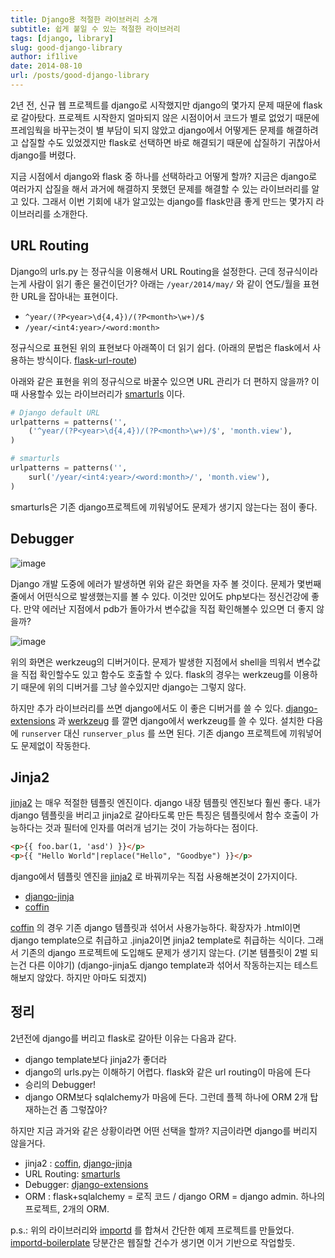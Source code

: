```yaml
---
title: Django용 적절한 라이브러리 소개
subtitle: 쉽게 붙일 수 있는 적절한 라이브러리
tags: [django, library]
slug: good-django-library
author: if1live
date: 2014-08-10
url: /posts/good-django-library
---
```


2년 전, 신규 웹 프로젝트를 django로 시작했지만 django의 몇가지 문제
때문에 flask로 갈아탔다. 프로젝트 시작한지 얼마되지 않은 시점이어서
코드가 별로 없었기 때문에 프레임웍을 바꾸는것이 별 부담이 되지 않았고
django에서 어떻게든 문제를 해결하려고 삽질할 수도 있었겠지만 flask로
선택하면 바로 해결되기 때문에 삽질하기 귀찮아서 django를 버렸다.

지금 시점에서 django와 flask 중 하나를 선택하라고 어떻게 할까? 지금은
django로 여러가지 삽질을 해서 과거에 해결하지 못했던 문제를 해결할 수
있는 라이브러리를 알고 있다. 그래서 이번 기회에 내가 알고있는 django를
flask만큼 좋게 만드는 몇가지 라이브러리를 소개한다.

## URL Routing

Django의 urls.py 는 정규식을 이용해서 URL Routing을 설정한다. 근데
정규식이라는게 사람이 읽기 좋은 물건이던가? 아래는 `/year/2014/may/` 와
같이 연도/월을 표현한 URL을 잡아내는 표현이다.

* `^year/(?P<year>\d{4,4})/(?P<month>\w+)/$`
* `/year/<int4:year>/<word:month>`

정규식으로 표현된 위의 표현보다 아래쪽이 더 읽기 쉽다. (아래의 문법은 flask에서 사용하는 방식이다.
[flask-url-route](http://flask.pocoo.org/docs/api/#url-route-registrations))

아래와 같은 표현을 위의 정규식으로 바꿀수 있으면 URL 관리가 더 편하지 않을까?
이때 사용할수 있는 라이브러리가
[smarturls](http://amitu.com/smarturls/) 이다.

```python
# Django default URL
urlpatterns = patterns('',
    ('^year/(?P<year>\d{4,4})/(?P<month>\w+)/$', 'month.view'),
)

# smarturls
urlpatterns = patterns('',
    surl('/year/<int4:year>/<word:month>/', 'month.view'),
)
```

smarturls은 기존 django프로젝트에 끼워넣어도 문제가 생기지 않는다는 점이
좋다.


<!--adsense-->

## Debugger

![image]({attach}good-django-library/twdp_0804.png)

Django 개발 도중에 에러가 발생하면 위와 같은 화면을 자주 볼 것이다.
문제가 몇번째 줄에서 어떤식으로 발생했는지를 볼 수 있다. 이것만 있어도
php보다는 정신건강에 좋다. 만약 에러난 지점에서 pdb가 돌아가서 변수값을
직접 확인해볼수 있으면 더 좋지 않을까?

![image]({attach}good-django-library/debug-screenshot.png)

위의 화면은 werkzeug의 디버거이다. 문제가 발생한 지점에서 shell을 띄워서
변수값을 직접 확인할수도 있고 함수도 호출할 수 있다. flask의 경우는
werkzeug를 이용하기 때문에 위의 디버거를 그냥 쓸수있지만 django는 그렇지
않다.

하지만 추가 라이브러리를 쓰면 django에서도 이 좋은 디버거를 쓸 수 있다.
[django-extensions](https://github.com/django-extensions/django-extensions)
과 [werkzeug](http://werkzeug.pocoo.org/) 를 깔면 django에서 werkzeug를
쓸 수 있다. 설치한 다음에 `runserver` 대신 `runserver_plus` 를 쓰면
된다. 기존 django 프로젝트에 끼워넣어도 문제없이 작동한다.

## Jinja2

[jinja2](http://jinja.pocoo.org/docs/) 는 매우 적절한 템플릿 엔진이다.
django 내장 템플릿 엔진보다 훨씬 좋다. 내가 django 템플릿을 버리고
jinja2로 갈아타도록 만든 특징은 템플릿에서 함수 호출이 가능하다는 것과
필터에 인자를 여러개 넘기는 것이 가능하다는 점이다.

```html
<p>{{ foo.bar(1, 'asd') }}</p>
<p>{{ "Hello World"|replace("Hello", "Goodbye") }}</p>
```

django에서 템플릿 엔진을 [jinja2](http://jinja.pocoo.org/docs/) 로
바꿔끼우는 직접 사용해본것이 2가지이다.

* [django-jinja](https://github.com/niwibe/django-jinja)
* [coffin](https://github.com/coffin/coffin)

[coffin](https://github.com/coffin/coffin) 의 경우 기존 django 템플릿과
섞어서 사용가능하다. 확장자가 .html이면 django template으로 취급하고
.jinja2이면 jinja2 template로 취급하는 식이다. 그래서 기존의 django
프로젝트에 도입해도 문제가 생기지 않는다. (기본 템플릿이 2벌 되는건 다른
이야기) (django-jinja도 django template과 섞어서 작동하는지는
테스트해보지 않았다. 하지만 아마도 되겠지)

## 정리

2년전에 django를 버리고 flask로 갈아탄 이유는 다음과 같다.

* django template보다 jinja2가 좋더라
* django의 urls.py는 이해하기 어렵다. flask와 같은 url routing이 마음에 든다
* 승리의 Debugger!
* django ORM보다 sqlalchemy가 마음에 든다. 그런데 플젝 하나에 ORM 2개 탑재하는건 좀 그렇잖아?

하지만 지금 과거와 같은 상황이라면 어떤 선택을 할까? 지금이라면 django를
버리지 않을거다.

* jinja2 : [coffin](https://github.com/coffin/coffin), [django-jinja](https://github.com/niwibe/django-jinja)
* URL Routing: [smarturls](http://amitu.com/smarturls/)
* Debugger: [django-extensions](https://github.com/django-extensions/django-extensions)
* ORM : flask+sqlalchemy = 로직 코드 / django ORM = django admin. 하나의 프로젝트, 2개의 ORM.

p.s.: 위의 라이브러리와 [importd](http://amitu.com/importd/) 를 합쳐서 간단한 예제 프로젝트를 만들었다.
[importd-boilerplate](https://github.com/if1live/importd-boilerplate)
당분간은 웹질할 건수가 생기면 이거 기반으로 작업할듯.

